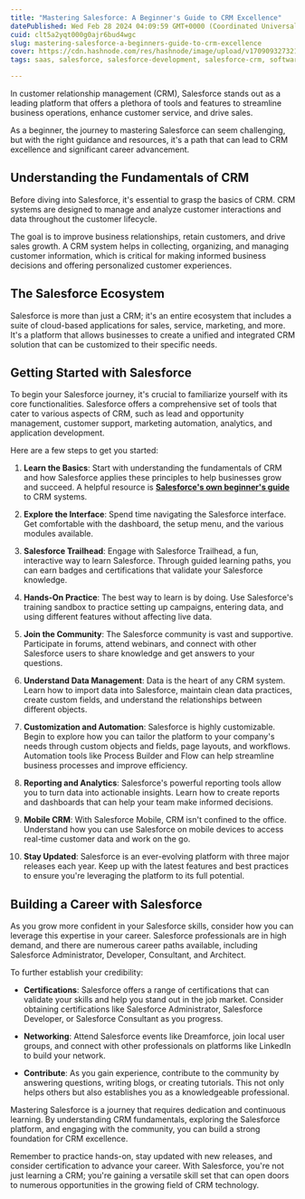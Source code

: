 ```yaml
---
title: "Mastering Salesforce: A Beginner's Guide to CRM Excellence"
datePublished: Wed Feb 28 2024 04:09:59 GMT+0000 (Coordinated Universal Time)
cuid: clt5a2yqt000g0ajr6bud4wgc
slug: mastering-salesforce-a-beginners-guide-to-crm-excellence
cover: https://cdn.hashnode.com/res/hashnode/image/upload/v1709093273211/f8de614a-ffa7-4f1c-896f-615f762b35e9.png
tags: saas, salesforce, salesforce-development, salesforce-crm, software-as-a-service

---
```


In customer relationship management (CRM), Salesforce stands out as a leading platform that offers a plethora of tools and features to streamline business operations, enhance customer service, and drive sales.

As a beginner, the journey to mastering Salesforce can seem challenging, but with the right guidance and resources, it's a path that can lead to CRM excellence and significant career advancement.

## Understanding the Fundamentals of CRM

Before diving into Salesforce, it's essential to grasp the basics of CRM. CRM systems are designed to manage and analyze customer interactions and data throughout the customer lifecycle.

The goal is to improve business relationships, retain customers, and drive sales growth. A CRM system helps in collecting, organizing, and managing customer information, which is critical for making informed business decisions and offering personalized customer experiences.

## **The Salesforce Ecosystem**

Salesforce is more than just a CRM; it's an entire ecosystem that includes a suite of cloud-based applications for sales, service, marketing, and more. It's a platform that allows businesses to create a unified and integrated CRM solution that can be customized to their specific needs.

## **Getting Started with Salesforce**

To begin your Salesforce journey, it's crucial to familiarize yourself with its core functionalities. Salesforce offers a comprehensive set of tools that cater to various aspects of CRM, such as lead and opportunity management, customer support, marketing automation, analytics, and application development.

Here are a few steps to get you started:

1. **Learn the Basics**: Start with understanding the fundamentals of CRM and how Salesforce applies these principles to help businesses grow and succeed. A helpful resource is [**Salesforce's own beginner's guide**](https://www.salesforce.com/eu/learning-centre/crm/crm-systems/) to CRM systems.
    
2. **Explore the Interface**: Spend time navigating the Salesforce interface. Get comfortable with the dashboard, the setup menu, and the various modules available.
    
3. **Salesforce Trailhead**: Engage with Salesforce Trailhead, a fun, interactive way to learn Salesforce. Through guided learning paths, you can earn badges and certifications that validate your Salesforce knowledge.
    
4. **Hands-On Practice**: The best way to learn is by doing. Use Salesforce's training sandbox to practice setting up campaigns, entering data, and using different features without affecting live data.
    
5. **Join the Community**: The Salesforce community is vast and supportive. Participate in forums, attend webinars, and connect with other Salesforce users to share knowledge and get answers to your questions.
    
6. **Understand Data Management**: Data is the heart of any CRM system. Learn how to import data into Salesforce, maintain clean data practices, create custom fields, and understand the relationships between different objects.
    
7. **Customization and Automation**: Salesforce is highly customizable. Begin to explore how you can tailor the platform to your company's needs through custom objects and fields, page layouts, and workflows. Automation tools like Process Builder and Flow can help streamline business processes and improve efficiency.
    
8. **Reporting and Analytics**: Salesforce's powerful reporting tools allow you to turn data into actionable insights. Learn how to create reports and dashboards that can help your team make informed decisions.
    
9. **Mobile CRM**: With Salesforce Mobile, CRM isn't confined to the office. Understand how you can use Salesforce on mobile devices to access real-time customer data and work on the go.
    
10. **Stay Updated**: Salesforce is an ever-evolving platform with three major releases each year. Keep up with the latest features and best practices to ensure you're leveraging the platform to its full potential.
    

## **Building a Career with Salesforce**

As you grow more confident in your Salesforce skills, consider how you can leverage this expertise in your career. Salesforce professionals are in high demand, and there are numerous career paths available, including Salesforce Administrator, Developer, Consultant, and Architect.

To further establish your credibility:

* **Certifications**: Salesforce offers a range of certifications that can validate your skills and help you stand out in the job market. Consider obtaining certifications like Salesforce Administrator, Salesforce Developer, or Salesforce Consultant as you progress.
    
* **Networking**: Attend Salesforce events like Dreamforce, join local user groups, and connect with other professionals on platforms like LinkedIn to build your network.
    
* **Contribute**: As you gain experience, contribute to the community by answering questions, writing blogs, or creating tutorials. This not only helps others but also establishes you as a knowledgeable professional.
    

Mastering Salesforce is a journey that requires dedication and continuous learning. By understanding CRM fundamentals, exploring the Salesforce platform, and engaging with the community, you can build a strong foundation for CRM excellence.

Remember to practice hands-on, stay updated with new releases, and consider certification to advance your career. With Salesforce, you're not just learning a CRM; you're gaining a versatile skill set that can open doors to numerous opportunities in the growing field of CRM technology.